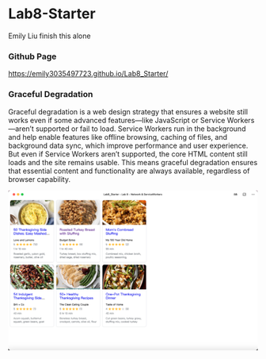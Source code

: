# Lab8-Starter
Emily Liu finish this alone

### Github Page
https://emily3035497723.github.io/Lab8_Starter/

### Graceful Degradation
Graceful degradation is a web design strategy that ensures a website still works even if some advanced features—like JavaScript or Service Workers—aren’t supported or fail to load. Service Workers run in the background and help enable features like offline browsing, caching of files, and background data sync, which improve performance and user experience. But even if Service Workers aren’t supported, the core HTML content still loads and the site remains usable. This means graceful degradation ensures that essential content and functionality are always available, regardless of browser capability. 

![PWA](/assets/images/pwa.png)
